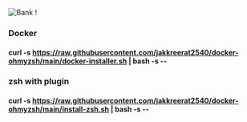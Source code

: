 ![Bank !](https://images.unsplash.com/photo-1629654297299-c8506221ca97?ixlib=rb-1.2.1&ixid=MnwxMjA3fDB8MHxwaG90by1wYWdlfHx8fGVufDB8fHx8&auto=format&fit=crop&w=1974&q=80)

### Docker 
#### curl -s **https://raw.githubusercontent.com/jakkreerat2540/docker-ohmyzsh/main/docker-installer.sh** | bash -s --

### zsh with plugin 

#### curl -s **https://raw.githubusercontent.com/jakkreerat2540/docker-ohmyzsh/main/install-zsh.sh** | bash -s --

